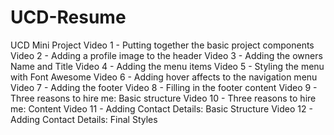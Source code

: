 # UCD-Resume
UCD Mini Project
Video 1 - Putting together the basic project components
Video 2 - Adding a profile image to the header
Video 3 - Adding the owners Name and Title
Video 4 - Adding the menu items
Video 5 - Styling the menu with Font Awesome
Video 6 - Adding hover affects to the navigation menu
Video 7 - Adding the footer
Video 8 - Filling in the footer content
Video 9 - Three reasons to hire me: Basic structure
Video 10 - Three reasons to hire me: Content
Video 11 - Adding Contact Details: Basic Structure
Video 12 - Adding Contact Details: Final Styles